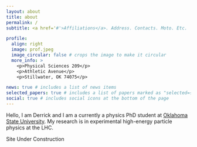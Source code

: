```yaml
---
layout: about
title: about
permalink: /
subtitle: <a href='#'>Affiliations</a>. Address. Contacts. Moto. Etc.

profile:
  align: right
  image: prof.jpeg
  image_circular: false # crops the image to make it circular
  more_info: >
    <p>Physical Sciences 209</p>
    <p>Athletic Avenue</p>
    <p>Stillwater, OK 74075</p>

news: true # includes a list of news items
selected_papers: true # includes a list of papers marked as "selected={true}"
social: true # includes social icons at the bottom of the page
---
```


Hello, I am Derrick and I am a currently a physics PhD student at [Oklahoma State University](https://physics.okstate.edu). My research is in experimental high-energy particle physics at the LHC.

Site Under Construction
